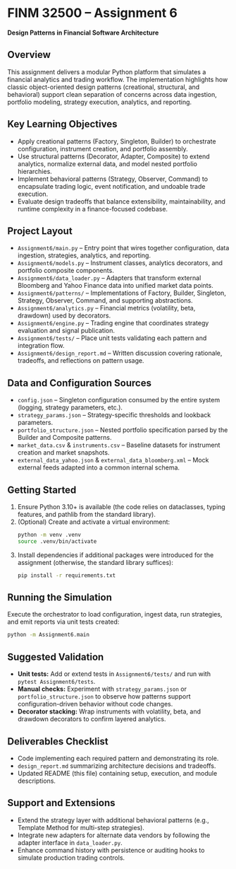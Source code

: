 # FINM 32500 – Assignment 6  
**Design Patterns in Financial Software Architecture**

## Overview
This assignment delivers a modular Python platform that simulates a financial analytics and trading workflow. The implementation highlights how classic object-oriented design patterns (creational, structural, and behavioral) support clean separation of concerns across data ingestion, portfolio modeling, strategy execution, analytics, and reporting.

## Key Learning Objectives
- Apply creational patterns (Factory, Singleton, Builder) to orchestrate configuration, instrument creation, and portfolio assembly.
- Use structural patterns (Decorator, Adapter, Composite) to extend analytics, normalize external data, and model nested portfolio hierarchies.
- Implement behavioral patterns (Strategy, Observer, Command) to encapsulate trading logic, event notification, and undoable trade execution.
- Evaluate design tradeoffs that balance extensibility, maintainability, and runtime complexity in a finance-focused codebase.

## Project Layout
- `Assignment6/main.py` – Entry point that wires together configuration, data ingestion, strategies, analytics, and reporting.
- `Assignment6/models.py` – Instrument classes, analytics decorators, and portfolio composite components.
- `Assignment6/data_loader.py` – Adapters that transform external Bloomberg and Yahoo Finance data into unified market data points.
- `Assignment6/patterns/` – Implementations of Factory, Builder, Singleton, Strategy, Observer, Command, and supporting abstractions.
- `Assignment6/analytics.py` – Financial metrics (volatility, beta, drawdown) used by decorators.
- `Assignment6/engine.py` – Trading engine that coordinates strategy evaluation and signal publication.
- `Assignment6/tests/` – Place unit tests validating each pattern and integration flow.
- `Assignment6/design_report.md` – Written discussion covering rationale, tradeoffs, and reflections on pattern usage.

## Data and Configuration Sources
- `config.json` – Singleton configuration consumed by the entire system (logging, strategy parameters, etc.).
- `strategy_params.json` – Strategy-specific thresholds and lookback parameters.
- `portfolio_structure.json` – Nested portfolio specification parsed by the Builder and Composite patterns.
- `market_data.csv` & `instruments.csv` – Baseline datasets for instrument creation and market snapshots.
- `external_data_yahoo.json` & `external_data_bloomberg.xml` – Mock external feeds adapted into a common internal schema.

## Getting Started
1. Ensure Python 3.10+ is available (the code relies on dataclasses, typing features, and pathlib from the standard library).
2. (Optional) Create and activate a virtual environment:
   ```bash
   python -m venv .venv
   source .venv/bin/activate
   ```
3. Install dependencies if additional packages were introduced for the assignment (otherwise, the standard library suffices):
   ```bash
   pip install -r requirements.txt
   ```

## Running the Simulation
Execute the orchestrator to load configuration, ingest data, run strategies, and emit reports via unit tests created:
```bash
python -m Assignment6.main
```

## Suggested Validation
- **Unit tests:** Add or extend tests in `Assignment6/tests/` and run with `pytest Assignment6/tests`.
- **Manual checks:** Experiment with `strategy_params.json` or `portfolio_structure.json` to observe how patterns support configuration-driven behavior without code changes.
- **Decorator stacking:** Wrap instruments with volatility, beta, and drawdown decorators to confirm layered analytics.

## Deliverables Checklist
- Code implementing each required pattern and demonstrating its role.
- `design_report.md` summarizing architecture decisions and tradeoffs.
- Updated README (this file) containing setup, execution, and module descriptions.

## Support and Extensions
- Extend the strategy layer with additional behavioral patterns (e.g., Template Method for multi-step strategies).
- Integrate new adapters for alternate data vendors by following the adapter interface in `data_loader.py`.
- Enhance command history with persistence or auditing hooks to simulate production trading controls.
